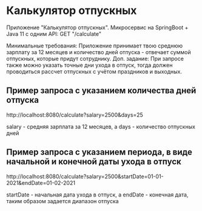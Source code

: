 # Калькулятор отпускных
Приложение "Калькулятор отпускных". Микросервис на SpringBoot + Java 11 c одним API: GET "/calculate"

Минимальные требования: Приложение принимает твою среднюю зарплату за 12 месяцев и количество дней отпуска - отвечает суммой отпускных, которые придут сотруднику.
Доп. задание: При запросе также можно указать точные дни ухода в отпуск, тогда должен проводиться рассчет отпускных с учётом праздников и выходных.

## Пример запроса с указанием количества дней отпуска

http://localhost:8080/calculate?salary=2500&days=25

salary - средняя зарплата за 12 месяцев, а days - количество отпускных дней

## Пример запроса с указанием периода, в виде начальной и конечной даты ухода в отпуск

http://localhost:8080/calculate?salary=2500&startDate=01-01-2021&endDate=01-02-2021

startDate - начальная дата ухода в отпуск, а endDate - конечная дата, таким образом задается диапазон отпуска